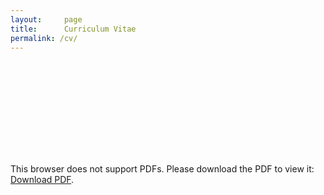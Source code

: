```yaml
---
layout:     page
title:      Curriculum Vitae
permalink: /cv/
---
```

<script>
    if (!window.navigator.pdfViewerEnabled) {
        window.location.replace("/cv.pdf");
    }
</script>
<object data="/cv.pdf" type="application/pdf" width="800px" height="1100px">
    <embed src="/cv.pdf">
    <p>This browser does not support PDFs. Please download the PDF to view it: <a href="/cv.pdf">Download PDF</a>.</p>
</object>